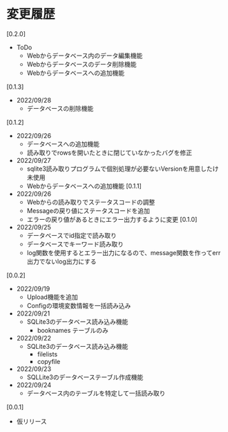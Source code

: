 # 変更履歴

[0.2.0]
* ToDo
  * Webからデータベース内のデータ編集機能
  * Webからデータベースのデータ削除機能
  * Webからデータベースへの追加機能

[0.1.3]
* 2022/09/28
  * データベースの削除機能

[0.1.2]
* 2022/09/26
  * データベースへの追加機能
  * 読み取りでrowsを開いたときに閉じていなかったバグを修正
* 2022/09/27
  * sqlite3読み取りプログラムで個別処理が必要ないVersionを用意したけ未使用
  * Webからデータベースへの追加機能
[0.1.1]
* 2022/09/26
  * Webからの読み取りでステータスコードの調整
  * Messageの戻り値にステータスコードを追加
  * エラーの戻り値があるときにエラー出力するように変更
[0.1.0]
* 2022/09/25
  * データベースでid指定で読み取り
  * データベースでキーワード読み取り
  * log関数を使用するとエラー出力になるので、message関数を作ってerr出力でないlog出力にする

[0.0.2]
* 2022/09/19
  * Upload機能を追加
  * Configの環境変数情報を一括読み込み
* 2022/09/21
  * SQLite3のデータベース読み込み機能
    * booknames テーブルのみ
* 2022/09/22
  * SQLite3のデータベース読み込み機能
    * filelists
    * copyfile
* 2022/09/23
  * SQLLite3のデータベーステーブル作成機能
* 2022/09/24
  * データベース内のテーブルを特定して一括読み取り

[0.0.1]
* 仮リリース